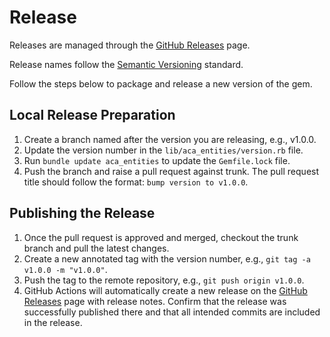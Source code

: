 # Release

Releases are managed through the [GitHub Releases](https://github.com/ideacrew/aca_entities_versioning_test/releases) page.

Release names follow the [Semantic Versioning](https://semver.org/) standard.

Follow the steps below to package and release a new version of the gem.

## Local Release Preparation
1. Create a branch named after the version you are releasing, e.g., v1.0.0.
2. Update the version number in the `lib/aca_entities/version.rb` file.
3. Run `bundle update aca_entities` to update the `Gemfile.lock` file.
4. Push the branch and raise a pull request against trunk. The pull request title should follow the format: `bump version to v1.0.0`.


## Publishing the Release
1. Once the pull request is approved and merged, checkout the trunk branch and pull the latest changes.
2. Create a new annotated tag with the version number, e.g., `git tag -a v1.0.0 -m "v1.0.0"`.
3. Push the tag to the remote repository, e.g., `git push origin v1.0.0`.
4. GitHub Actions will automatically create a new release on the [GitHub Releases](https://github.com/ideacrew/aca_entities_versioning_test/releases) page with release notes. Confirm that the release was successfully published there and that all intended commits are included in the release.
